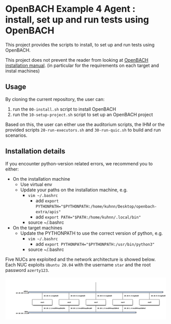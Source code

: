 # OpenBACH Example 4 Agent : install, set up and run tests using OpenBACH

This project provides the scripts to install, to set up and run tests using OpenBACH.

This project does not prevent the reader from looking at [OpenBACH installation manual](https://wiki.net4sat.org/doku.php?id=openbach:manuals:2.x:installation_manual:index).
(in particular for the requirements on each target and instal machines)

## Usage

By cloning the current repository, the user can:

1. run the `00-install.sh` script to install OpenBACH
1. run the `10-setup-project.sh` script to set up an OpenBACH project

Based on this, the user can either use the auditorium scripts, the IHM or the provided scripts `20-run-executors.sh` and `30-run-quic.sh` to build and run scenarios.

## Installation details

If you encounter python-version related errors, we recommend you to either: 

* On the installation machine
  * Use virtual env
  * Update your paths on the installation machine, e.g. 
    * `vim ~/.bashrc`
      * add `export PYTHONPATH="$PYTHONPATH:/home/kuhnn/Desktop/openbach-extra/apis"`
      * add `export PATH="$PATH:/home/kuhnn/.local/bin"`
    * source ~/.bashrc 
* On the target machines
  * Update the PYTHONPATH to use the correct version of python, e.g.
    * `vim ~/.bashrc`
      * add `export PYTHONPATH="$PYTHONPATH:/usr/bin/python3"`
    * source ~/.bashrc 


Five NUCs are exploited and the network architecture is showed below.
Each NUC exploits `Ubuntu 20.04` with the username `star` and the root password `azerty123`.

![Network architecture](nuc-archi.png)

